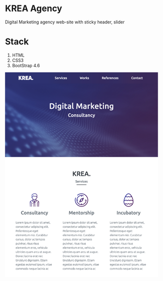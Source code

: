 # KREA Agency
Digital Marketing agency web-site with sticky header,
slider 

# Stack
1. HTML
2. CSS3
3. BootStrap 4.6

![Main Page](main.png)